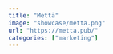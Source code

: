 ```yaml
---
title: "Mettā"
image: "showcase/metta.png"
url: "https://metta.pub/"
categories: ["marketing"]
---
```

